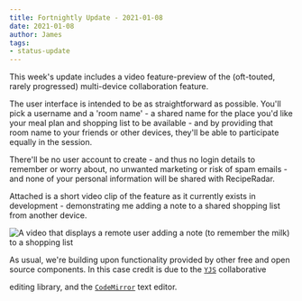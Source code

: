 ```yaml
---
title: Fortnightly Update - 2021-01-08
date: 2021-01-08
author: James
tags:
- status-update
---
```

This week's update includes a video feature-preview of the (oft-touted, rarely progressed) multi-device collaboration feature.

The user interface is intended to be as straightforward as possible. You'll pick a username and a 'room name' - a shared name for the place you'd like your meal plan and shopping list to be available - and by providing that room name to your friends or other devices, they'll be able to participate equally in the session.

There'll be no user account to create - and thus no login details to remember or worry about, no unwanted marketing or risk of spam emails - and none of your personal information will be shared with RecipeRadar.

Attached is a short video clip of the feature as it currently exists in development - demonstrating me adding a note to a shared shopping list from another device.

![A video that displays a remote user adding a note (to remember the milk) to a shopping list](/videos/collaboration.apng)

As usual, we're building upon functionality provided by other free and open source components. In this case credit is due to the [`YJS`](https://yjs.dev/) collaborative

editing library, and the [`CodeMirror`](https://codemirror.net/) text editor.

